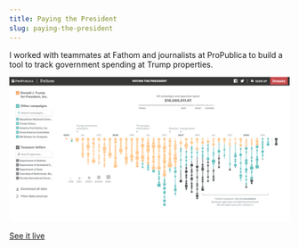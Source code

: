 ```yaml
---
title: Paying the President
slug: paying-the-president
---
```


I worked with teammates at Fathom and journalists at ProPublica to build a tool to track government spending at Trump properties.

![A sreenshot of the Trump property spending tracker.](assets/images/trump.png "The Differences in How CNN, MSNBC, and Fox cover the news.")

<a class="jump" target="_blank" href="https://projects.propublica.org/paying-the-president/">See it live</a>
